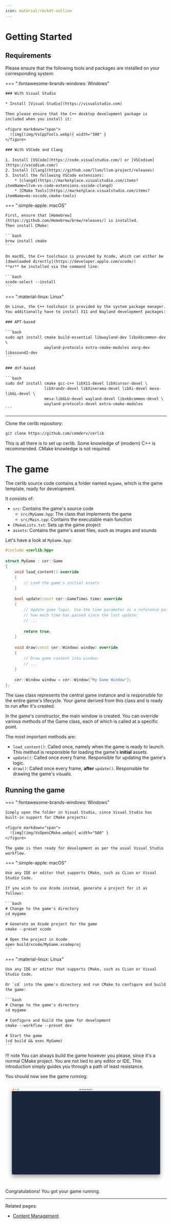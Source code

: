 ```yaml
---
icon: material/rocket-outline
---
```


# Getting Started

## Requirements

Please ensure that the following tools and packages are installed on your corresponding system:

=== ":fontawesome-brands-windows: Windows"

    ### With Visual Studio

    * Install [Visual Studio](https://visualstudio.com)

    Then please ensure that the C++ desktop development package is included when you install it:

    <figure markdown="span">
      ![img](img/VsCppTools.webp){ width="300" }
    </figure>

    ### With VSCode and Clang

    1. Install [VSCode](https://code.visualstudio.com/) or [VSCodium](https://vscodium.com/)
    2. Install [Clang](https://github.com/llvm/llvm-project/releases)
    3. Install the following VSCode extensions:
        * [clangd](https://marketplace.visualstudio.com/items?itemName=llvm-vs-code-extensions.vscode-clangd)
        * [CMake Tools](https://marketplace.visualstudio.com/items?itemName=ms-vscode.cmake-tools)


=== ":simple-apple: macOS"

    First, ensure that [Homebrew](https://github.com/Homebrew/brew/releases/) is installed.
    Then install CMake:

    ```bash
    brew install cmake
    ```

    On macOS, the C++ toolchain is provided by Xcode, which can either be [downloaded directly](https://developer.apple.com/xcode/)
    **or** be installed via the command line:

    ```bash
    xcode-select --install
    ```

=== ":material-linux: Linux"

    On Linux, the C++ toolchain is provided by the system package manager.
    You additionally have to install X11 and Wayland development packages:

    ### APT-based

    ```bash
    sudo apt install cmake build-essential libwayland-dev libxkbcommon-dev \
                     wayland-protocols extra-cmake-modules xorg-dev libasound2-dev
    ```

    ### dnf-based

    ```bash
    sudo dnf install cmake gcc-c++ libX11-devel libXcursor-devel \
                     libXrandr-devel libXinerama-devel libXi-devel mesa-libGL-devel \
                     mesa-libGLU-devel wayland-devel libxkbcommon-devel \
                     wayland-protocols-devel extra-cmake-modules
    ```

---

Clone the cerlib repository:

```bash
git clone https://github.com/cemderv/cerlib
```

This is all there is to set up cerlib.
Some knowledge of (modern) C++ is recommended. CMake knowledge is not required.

# The game

The cerlib source code contains a folder named `mygame`, which is the game template, ready for development.

It consists of:

* `src`: Contains the game's source code
    * `src/MyGame.hpp`: The class that implements the game
    * `src/Main.cpp`: Contains the executable main function
* `CMakeLists.txt`: Sets up the game project
* `assets`: Contains the game's asset files, such as images and sounds

Let's have a look at `MyGame.hpp`:

```cpp
#include <cerlib.hpp>

struct MyGame : cer::Game
{
    void load_content() override
    {
        // Load the game's initial assets
    }

    bool update(const cer::GameTime& time) override
    {
        // Update game logic. Use the time parameter as a reference point for
        // how much time has passed since the last update:
        // ...

        return true;
    }

    void draw(const cer::Window& window) override
    {
        // Draw game content into window:
        // ...
    }

    cer::Window window = cer::Window{"My Game Window"};
};
```

The `Game` class represents the central game instance and is responsible for the entire game's lifecycle.
Your game derived from this class and is ready to run after it's created.

In the game's constructor, the main window is created.
You can override various methods of the Game class, each of which is called at a specific point.

The most important methods are:

* `load_content()`: Called once, namely when the game is ready to launch.
                    This method is responsible for loading the game's **initial** assets.
* `update()`: Called once every frame.
              Responsible for updating the game's logic.
* `draw()`: Called once every frame, **after** `update()`.
            Responsible for drawing the game's visuals.

## Running the game

=== ":fontawesome-brands-windows: Windows"

    Simply open the folder in Visual Studio, since Visual Studio has built-in support for CMake projects:

    <figure markdown="span">
      ![img](img/VsOpenCMake.webp){ width="500" }
    </figure>

    The game is then ready for development as per the usual Visual Studio workflow.

=== ":simple-apple: macOS"

    Use any IDE or editor that supports CMake, such as CLion or Visual Studio Code.

    If you wish to use Xcode instead, generate a project for it as follows:

    ```bash
    # Change to the game's directory
    cd mygame

    # Generate an Xcode project for the game
    cmake --preset xcode

    # Open the project in Xcode
    open build/xcode/MyGame.xcodeproj
    ```

=== ":material-linux: Linux"

    Use any IDE or editor that supports CMake, such as CLion or Visual Studio Code.

    Or `cd` into the game's directory and run CMake to configure and build the game:

    ```bash
    # Change to the game's directory
    cd mygame

    # Configure and build the game for development
    cmake --workflow --preset dev

    # Start the game
    (cd build && exec MyGame)
    ```

!!! note
    You can always build the game however you please, since it's a normal CMake project.
    You are not tied to any editor or IDE. This introduction simply guides you through a
    path of least resistance.

You should now see the game running:

![img](img/MyGameWindow.webp)

Congratulations! You got your game running.

---

Related pages:

* [Content Management](game/content-management.md)
